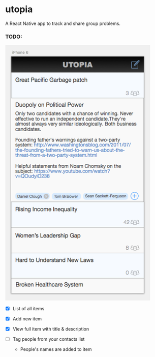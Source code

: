 # utopia

A React Native app to track and share group problems.


### TODO:

<img src="/mockup.png" width="456px" alt="mockup" />

- [x] List of all items

- [x] Add new item

- [x] View full item with title & description

- [ ] Tag people from your contacts list
  - People's names are added to item
